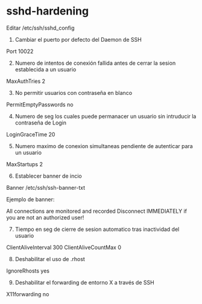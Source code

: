 # sshd-hardening

Editar /etc/ssh/sshd_config

1. Cambiar el puerto por defecto del Daemon de SSH

Port 10022

2. Numero de intentos de conexión fallida antes de cerrar la sesion establecida a un usuario

MaxAuthTries 2

3. No permitir usuarios con contraseña en blanco

PermitEmptyPasswords no

4. Numero de seg los cuales puede permanacer un usuario sin intruducir la contraseña de Login

LoginGraceTime 20

5. Numero maximo de conexion simultaneas pendiente de autenticar para un usuario

MaxStartups 2

6. Establecer banner de incio 

Banner /etc/ssh/ssh-banner-txt

Ejemplo de banner:

All connections are monitored and recorded
Disconnect IMMEDIATELY if you are not an authorized user!

7. Tiempo en seg de cierre de sesion automatico tras inactividad del usuario

ClientAliveInterval 300
ClientAliveCountMax 0

8. Deshabilitar el uso de .rhost

IgnoreRhosts yes

9. Deshabilitar el forwarding de entorno X a través de SSH

X11forwarding no

